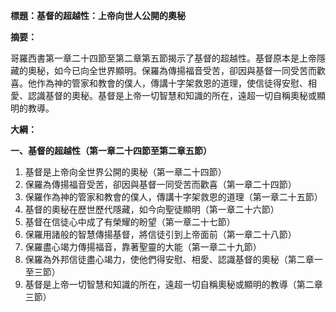 **標題：基督的超越性：上帝向世人公開的奧秘**

**摘要：**

哥羅西書第一章二十四節至第二章第五節揭示了基督的超越性。基督原本是上帝隱藏的奧秘，如今已向全世界顯明。保羅為傳揚福音受苦，卻因與基督一同受苦而歡喜。他作為神的管家和教會的僕人，傳講十字架救恩的道理，使信徒得安慰、相愛、認識基督的奧秘。基督是上帝一切智慧和知識的所在，遠超一切自稱奧秘或顯明的教導。

**大綱：**

**一、基督的超越性（第一章二十四節至第二章五節）**

1. 基督是上帝向全世界公開的奧秘（第一章二十四節）
2. 保羅為傳揚福音受苦，卻因與基督一同受苦而歡喜（第一章二十四節）
3. 保羅作為神的管家和教會的僕人，傳講十字架救恩的道理（第一章二十五節）
4. 基督的奧秘在歷世歷代隱藏，如今向聖徒顯明（第一章二十六節）
5. 基督在信徒心中成了有榮耀的盼望（第一章二十七節）
6. 保羅用諸般的智慧傳揚基督，將信徒引到上帝面前（第一章二十八節）
7. 保羅盡心竭力傳揚福音，靠著聖靈的大能（第一章二十九節）
8. 保羅為外邦信徒盡心竭力，使他們得安慰、相愛、認識基督的奧秘（第二章一至三節）
9. 基督是上帝一切智慧和知識的所在，遠超一切自稱奧秘或顯明的教導（第二章三節）